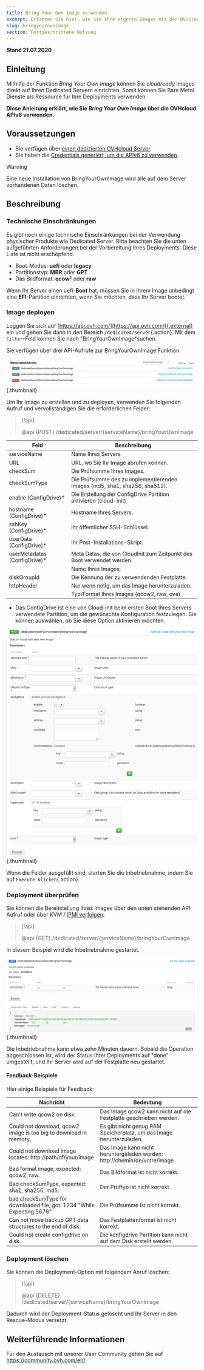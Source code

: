 ```yaml
---
title: Bring Your Own Image verwenden
excerpt: Erfahren Sie hier, wie Sie Ihre eigenen Images mit der OVHcloud APIv6 bereitstellen
slug: bringyourownimage
section: Fortgeschrittene Nutzung
---
```


**Stand 21.07.2020**

## Einleitung

Mithilfe der Funktion *Bring Your Own Image*  können Sie *cloudready* Images direkt auf Ihren Dedicated Servern einrichten. Somit können Sie Bare Metal Dienste als Ressource für Ihre Deployments verwenden.

**Diese Anleitung erklärt, wie Sie *Bring Your Own Image* über die OVHcloud APIv6 verwenden.**

## Voraussetzungen

- Sie verfügen über [einen dedizierten OVHcloud Server](https://www.ovhcloud.com/de/bare-metal/).
- Sie haben die [Credentials generiert, um die APIv6 zu verwenden](https://docs.ovh.com/gb/en/api/first-steps-with-ovh-api/).

> [!warning]
>
> Eine neue Installation von BringYourOwnImage wird alle auf dem Server vorhandenen Daten löschen.
>

## Beschreibung

### Technische Einschränkungen

Es gibt noch einige technische Einschränkungen bei der Verwendung physischer Produkte wie Dedicated Server.
Bitte beachten Sie die unten aufgeführten Anforderungen bei der Vorbereitung Ihres Deployments. Diese Liste ist nicht erschöpfend.

- Boot-Modus: **uefi** oder **legacy**
- Partitionstyp: **MBR** oder **GPT**
- Das Bildformat: **qcow**² oder **raw**

Wenn Ihr Server einen uefi-**Boot** hat, müssen Sie in Ihrem Image unbedingt eine **EFI**-Partition einrichten, wenn Sie möchten, dass Ihr Server bootet.

### Image deployen

Loggen Sie sich auf [https://api.ovh.com/](https://api.ovh.com/){.external} ein und gehen Sie dann in den Bereich `/dedicated/server`{.action}. Mit dem `Filter`-Feld können Sie nach "BringYourOwnImage"suchen.

Sie verfügen über drei API-Aufrufe zur BringYourOwnImage Funktion.

![calls API](images/apicalls.png){.thumbnail}

Um Ihr Image zu erstellen und zu deployen, verwenden Sie folgenden Aufruf und vervollständigen Sie die erforderlichen Felder:

> [!api]
>
> @api {POST} /dedicated/server/{serviceName}/bringYourOwnImage
>


| Feld | Beschreibung |
|-|-|
| serviceName | Name Ihres Servers |
| URL | URL, wo Sie Ihr Image abrufen können. |
| checkSum | Die Prüfsumme Ihres Images. |
| checkSumType | Die Prüfsumme des zu implementierenden Images (md5, sha1, sha256, sha512). |
| enable (ConfigDrive)* | Die Erstellung der ConfigDrive Partition aktivieren (cloud-init) |
| hostname (ConfigDrive)* | Hostname Ihres Servers. |
| sshKey (ConfigDrive)* | Ihr öffentlicher SSH-Schlüssel. |
| userData (ConfigDrive)* | Ihr Post-Installations-Skript. |
| userMetadatas (ConfigDrive)* | Meta Datas, die von CloudInit zum Zeitpunkt des Boot verwendet werden. |
| | Name Ihres Images. |
| diskGroupId | Die Kennung der zu verwendenden Festplatte. |
| httpHeader | Nur wenn nötig, um das Image herunterzuladen. |
| | Typ/Format Ihres Images (qcow2, raw, ova). |

* Das ConfigDrive ist eine von Cloud-init beim ersten Boot Ihres Servers verwendete Partition, um die gewünschte Konfiguration festzulegen. Sie können auswählen, ob Sie diese Option aktivieren möchten.

![POST API Call](images/postapicall.png){.thumbnail}

Wenn die Felder ausgefüllt sind, starten Sie die Inbetriebnahme, indem Sie auf `Execute klicken`{.action}.

### Deployment überprüfen

Sie können die Bereitstellung Ihres Images über den unten stehenden API Aufruf oder über KVM / [IPMI verfolgen](../verwendung-ipmi-dedicated-server/).

> [!api]
>
> @api {GET} /dedicated/server/{serviceName}/bringYourOwnImage
>

In diesem Beispiel wird die Inbetriebnahme gestartet.

![GET API Call](images/getapicall.png){.thumbnail}

Die Inbetriebnahme kann etwa zehn Minuten dauern. Sobald die Operation abgeschlossen ist, wird der Status Ihrer Deployments auf "done" umgestellt, und Ihr Server wird auf der Festplatte neu gestartet.

#### Feedback-Beispiele

Hier einige Beispiele für Feedback:

| Nachricht | Bedeutung |
|-|-|
| Can't write qcow2 on disk. | Das Image qcow2 kann nicht auf die Festplatte geschrieben werden. |
| Could not download, qcow2 image is too big to download in memory. | Es gibt nicht genug RAM Speicherplatz, um das Image herunterzuladen. |
| Could not download image located: http://path/of/your/image | Das Image kann nicht heruntergeladen werden: http://chemin/de/votre/image |
| Bad format image, expected: qcow2, raw. | Das Bildformat ist nicht korrekt. |
| Bad checkSumType, expected: sha1, sha256, md5. | Der Prüftyp ist nicht korrekt. |
| bad checkSumType for downloaded file, got: 1234 "While Expecting 5678" | Die Prüfsumme ist nicht korrekt. |
| Can not move backup GPT data structures to the end of disk. | Das Festplattenformat ist nicht korrekt. |
| Could not create configdrive on disk. | Die konfigdrive Partition kann nicht auf dem Disk erstellt werden. |


### Deployment löschen

Sie können die Deployment-Option mit folgendem Anruf löschen:

> [!api]
>
> @api {DELETE} /dedicated/server/{serviceName}/bringYourOwnImage
>

Dadurch wird der Deployment-Status gelöscht und Ihr Server in den Rescue-Modus versetzt.

## Weiterführende Informationen

Für den Austausch mit unserer User Community gehen Sie auf <https://community.ovh.com/en/>.
